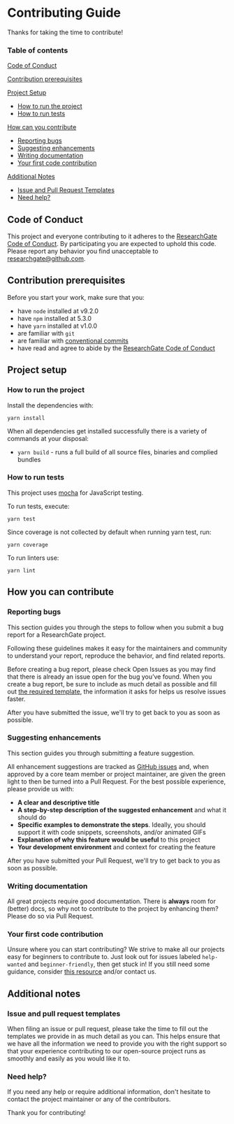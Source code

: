 # Contributing Guide

Thanks for taking the time to contribute!

### Table of contents

[Code of Conduct](#code-of-conduct)

[Contribution prerequisites](#contribution-prerequisites)

[Project Setup](#project-setup)
  * [How to run the project](#how-to-run-the-project)
  * [How to run tests](#how-to-run-tests)

[How can you contribute](#how-can-you-contribute)
  * [Reporting bugs](#reporting-bugs)
  * [Suggesting enhancements](#suggesting-enhancements)
  * [Writing documentation](#writing-documentation)
  * [Your first code contribution](#your-first-code-contribution)

[Additional Notes](#additional-notes)
  * [Issue and Pull Request Templates](#issue-and-pull-request-templates)
  * [Need help?](#need-help?)

## Code of Conduct

This project and everyone contributing to it adheres to the [ResearchGate Code of Conduct](CODE_OF_CONDUCT.md).
By participating you are expected to uphold this code. Please report any behavior you find unacceptable to [researchgate@github.com](mailto:researchgate@github.com).

## Contribution prerequisites

Before you start your work, make sure that you:

* have `node` installed at v9.2.0
* have `npm` installed at 5.3.0
* have `yarn` installed at v1.0.0
* are familiar with `git`
* are familiar with [conventional commits](http://conventionalcommits.org)
* have read and agree to abide by the [ResearchGate Code of Conduct](CODE_OF_CONDUCT.md)

## Project setup

### How to run the project
Install the dependencies with:

```
yarn install
```

When all dependencies get installed successfully there is a variety of commands at your disposal:

* `yarn build` - runs a full build of all source files, binaries and complied bundles

### How to run tests

This project uses [mocha](https://mochajs.org/) for JavaScript testing.

To run tests, execute:

```
yarn test
```

Since coverage is not collected by default when running yarn test, run:

```
yarn coverage
```

To run linters use:

```
yarn lint
```

## How you can contribute

### Reporting bugs

This section guides you through the steps to follow when you submit a bug report for a ResearchGate project.

Following these guidelines makes it easy for the maintainers and community to understand your report, reproduce the behavior, and find related reports.

Before creating a bug report, please check Open Issues as you may find that there is already an issue open for the bug you’ve found. When you create a bug report, be sure to include as much detail as possible and fill out [the required template](ISSUE_TEMPLATE.md), the information it asks for helps us resolve issues faster.

After you have submitted the issue, we'll try to get back to you as soon as possible.

### Suggesting enhancements

This section guides you through submitting a feature suggestion.

All enhancement suggestions are tracked as [GitHub issues](https://guides.github.com/features/issues/) and, when approved by a core team member or project maintainer, are given the green light to then be turned into a Pull Request.
For the best possible experience, please provide us with:

* **A clear and descriptive title**
* **A step-by-step description of the suggested enhancement** and what it should do
* **Specific examples to demonstrate the steps**. Ideally, you should support it with code snippets, screenshots, and/or animated GIFs
* **Explanation of why this feature would be useful** to this project
* **Your development environment** and context for creating the feature

After you have submitted your Pull Request, we'll try to get back to you as soon as possible.

### Writing documentation

All great projects require good documentation.
There is __always__ room for (better) docs, so why not to contribute to the project by enhancing them?
Please do so via Pull Request.

### Your first code contribution

Unsure where you can start contributing?
We strive to make all our projects easy for beginners to contribute to. Just look out for issues labeled `help-wanted` and `beginner-friendly`, then get stuck in!
If you still need some guidance, consider [this resource](https://egghead.io/courses/how-to-contribute-to-an-open-source-project-on-github) and/or contact us.

## Additional notes

### Issue and pull request templates

When filing an issue or pull request, please take the time to fill out the templates we provide in as much detail as you can. This helps ensure that we have all the information we need to provide you with the right support so that your experience contributing to our open-source project runs as smoothly and easily as you would like it to.

### Need help?

If you need any help or require additional information, don't hesitate to contact the project maintainer or any of the contributors.

Thank you for contributing!

